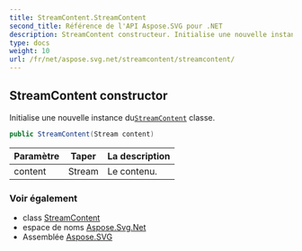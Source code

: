 ```yaml
---
title: StreamContent.StreamContent
second_title: Référence de l'API Aspose.SVG pour .NET
description: StreamContent constructeur. Initialise une nouvelle instance duStreamContent classe.
type: docs
weight: 10
url: /fr/net/aspose.svg.net/streamcontent/streamcontent/
---
```

## StreamContent constructor

Initialise une nouvelle instance du[`StreamContent`](../) classe.

```csharp
public StreamContent(Stream content)
```

| Paramètre | Taper | La description |
| --- | --- | --- |
| content | Stream | Le contenu. |

### Voir également

* class [StreamContent](../)
* espace de noms [Aspose.Svg.Net](../../streamcontent/)
* Assemblée [Aspose.SVG](../../../)


